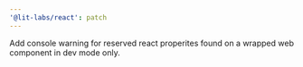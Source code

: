 ```yaml
---
'@lit-labs/react': patch
---
```


Add console warning for reserved react properites found on a wrapped web component in dev mode only.

